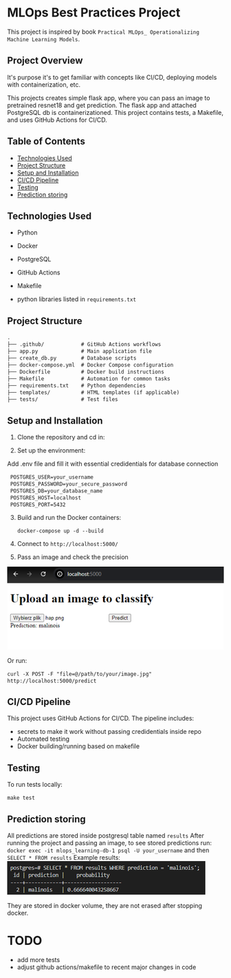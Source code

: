 # MLOps Best Practices Project

This project is inspired by book `Practical MLOps_ Operationalizing Machine Learning Models`. 

## Project Overview

It's purpose it's to get familiar with concepts like CI/CD, deploying models with containerization, etc.  
  
This projects creates simple flask app, where you can pass an image to pretrained resnet18 and get prediction. The flask app and attached PostgreSQL db is containerizationed. This project contains tests, a Makefile, and uses GitHub Actions for CI/CD.


## Table of Contents

- [Technologies Used](#technologies-used)
- [Project Structure](#project-structure)
- [Setup and Installation](#setup-and-installation)
- [CI/CD Pipeline](#cicd-pipeline)
- [Testing](#testing)
- [Prediction storing](#Prediction-storing)

## Technologies Used

- Python 
- Docker
- PostgreSQL
- GitHub Actions
- Makefile

- python libraries listed in `requirements.txt`

## Project Structure

```
.
├── .github/            # GitHub Actions workflows
├── app.py              # Main application file
├── create_db.py        # Database scripts
├── docker-compose.yml  # Docker Compose configuration
├── Dockerfile          # Docker build instructions
├── Makefile            # Automation for common tasks
├── requirements.txt    # Python dependencies
├── templates/          # HTML templates (if applicable)
├── tests/              # Test files
```

## Setup and Installation

1. Clone the repository and cd in:

2. Set up the environment:

Add .env file and fill it with essential credidentials for database connection
   ```
    POSTGRES_USER=your_username
    POSTGRES_PASSWORD=your_secure_password
    POSTGRES_DB=your_database_name
    POSTGRES_HOST=localhost
    POSTGRES_PORT=5432
   ```

3. Build and run the Docker containers:
   ```
   docker-compose up -d --build
   ```
4. Connect to `http://localhost:5000/`

5. Pass an image and check the precision

![example](images/working_app_example.png)

Or run:
```
curl -X POST -F "file=@/path/to/your/image.jpg" http://localhost:5000/predict
```
## CI/CD Pipeline

This project uses GitHub Actions for CI/CD. The pipeline includes:
- secrets to make it work without passing credidentials inside repo
- Automated testing
- Docker building/running based on makefile

## Testing

To run tests locally:

```
make test

```

## Prediction storing

All predictions are stored inside postgresql table named `results`
After running the project and passing an image, to see stored predictions run:
`docker exec -it mlops_learning-db-1 psql -U your_username`
and then `SELECT * FROM results`
Example results: ![example_db](images/test_prediction_results.png)

They are stored in docker volume, they are not erased after stopping docker.

# TODO
- add more tests
- adjust github actions/makefile to recent major changes in code